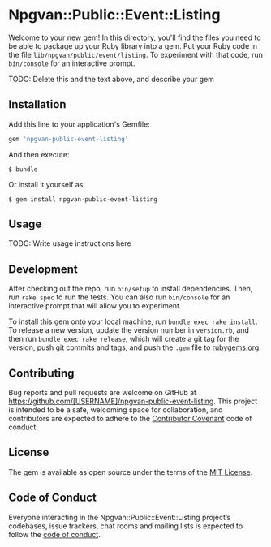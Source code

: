 # Npgvan::Public::Event::Listing

Welcome to your new gem! In this directory, you'll find the files you need to be able to package up your Ruby library into a gem. Put your Ruby code in the file `lib/npgvan/public/event/listing`. To experiment with that code, run `bin/console` for an interactive prompt.

TODO: Delete this and the text above, and describe your gem

## Installation

Add this line to your application's Gemfile:

```ruby
gem 'npgvan-public-event-listing'
```

And then execute:

    $ bundle

Or install it yourself as:

    $ gem install npgvan-public-event-listing

## Usage

TODO: Write usage instructions here

## Development

After checking out the repo, run `bin/setup` to install dependencies. Then, run `rake spec` to run the tests. You can also run `bin/console` for an interactive prompt that will allow you to experiment.

To install this gem onto your local machine, run `bundle exec rake install`. To release a new version, update the version number in `version.rb`, and then run `bundle exec rake release`, which will create a git tag for the version, push git commits and tags, and push the `.gem` file to [rubygems.org](https://rubygems.org).

## Contributing

Bug reports and pull requests are welcome on GitHub at https://github.com/[USERNAME]/npgvan-public-event-listing. This project is intended to be a safe, welcoming space for collaboration, and contributors are expected to adhere to the [Contributor Covenant](http://contributor-covenant.org) code of conduct.

## License

The gem is available as open source under the terms of the [MIT License](https://opensource.org/licenses/MIT).

## Code of Conduct

Everyone interacting in the Npgvan::Public::Event::Listing project’s codebases, issue trackers, chat rooms and mailing lists is expected to follow the [code of conduct](https://github.com/[USERNAME]/npgvan-public-event-listing/blob/master/CODE_OF_CONDUCT.md).
